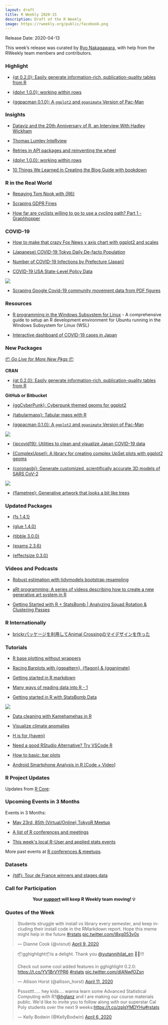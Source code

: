 ```yaml
---
layout: draft
title: R Weekly 2020-15
description: Draft of the R Weekly
image: https://rweekly.org/public/facebook.png
---
```


Release Date: 2020-04-13

This week’s release was curated by [Ryo Nakagawara](https://twitter.com/R_by_Ryo), with help from the RWeekly team members and contributors.

###  Highlight

+ [{gt 0.2.0}: Easily generate information-rich, publication-quality tables from R](https://blog.rstudio.com/2020/04/08/great-looking-tables-gt-0-2/)

+ [{dplyr 1.0.0}: working within rows](https://www.tidyverse.org/blog/2020/04/dplyr-1-0-0-rowwise/)

+ [{ggpacman 0.1.0}: A `ggplot2` and `gganimate` Version of Pac-Man](https://github.com/mcanouil/ggpacman)

### Insights

+ [Dataviz and the 20th Anniversary of R, an Interview With Hadley Wickham](https://medium.com/nightingale/dataviz-and-the-20th-anniversary-of-r-an-interview-with-hadley-wickham-ea245078fc8a)

+ [Thomas Lumley InteRview](https://pacha.dev/blog/2020/04/09/thomas-lumley-interview/)

+ [Retries in API packages and reinventing the wheel](https://blog.r-hub.io/2020/04/07/retry-wheel/)

+ [{dplyr 1.0.0}: working within rows](https://www.tidyverse.org/blog/2020/04/dplyr-1-0-0-rowwise/)

+ [10 Things We Learned in Creating the Blog Guide with bookdown](https://ropensci.org/blog/2020/04/07/bookdown-learnings/)

### R in the Real World

+ [Repaying Tom Nook with {R6}](https://www.rostrum.blog/2020/04/04/repaying-tom-nook-with-r6/)

+ [Scraping GDPR Fines](https://blog.rmhogervorst.nl/blog/2020/04/08/scraping-gdpr-fines/)

+ [How far are cyclists willing to go to use a cycling path? Part 1 - Graphhopper](https://www.simoncoulombe.com/2020/04/map-matching-bike/)

### COVID-19

+ [How to make that crazy Fox News y axis chart with ggplot2 and scales](http://freerangestats.info/blog/2020/04/06/crazy-fox-y-axis)

+ [(Japanese) COVID-19 Tokyo Daily De-facto Population](https://github.com/yutannihilation/covid19-tokyo-daily-de-facto-population)

+ [Number of COVID-19 Infections by Prefecture (Japan)](https://github.com/uribo/japan-covid19)

+ [COVID-19 USA State-Level Policy Data](https://github.com/tgerke/covid-policy)

![](https://raw.githubusercontent.com/rweekly/image/master/2020-04-13/stay-at-home.png)

+ [Scraping Google Covid-19 community movement data from PDF figures](https://joachim-gassen.github.io/2020/04/scrape-google-covid19-cmr-data/)

###  Resources

+ [R programming in the Windows Subsystem for Linux](https://blog.jdblischak.com/posts/wsl-r/) - A comprehensive guide to setup an R development environment for Ubuntu running in the Windows Subsystem for Linux (WSL)

+ [Interactive dashboard of COVID-19 cases in Japan](https://github.com/swsoyee/2019-ncov-japan)

###  New Packages

<p class="added-hostname"><a href="https://rweekly.org/live" target="_blank" class="externalLink">📦 <i>Go Live for More New Pkgs</i> 📦</a></p>

**CRAN**

+ [{gt 0.2.0}: Easily generate information-rich, publication-quality tables from R](https://blog.rstudio.com/2020/04/08/great-looking-tables-gt-0-2/)

**GitHub or Bitbucket**

+ [{ggCyberPunk}: Cyberpunk themed geoms for ggplot2](https://github.com/delabj/ggCyberPunk)

+ [{tabularmaps}: Tabular maps with R](https://github.com/uribo/tabularmaps)

+ [{ggpacman 0.1.0}: A `ggplot2` and `gganimate` Version of Pac-Man](https://github.com/mcanouil/ggpacman)

![](https://raw.githubusercontent.com/rweekly/image/master/2020-04-13/ggpacman.png)

+ [{jpcovid19}: Utilities to clean and visualize Japan COVID-19 data](https://github.com/tokyor/jpcovid19)

+ [{ComplexUpset}: A library for creating complex UpSet plots with ggplot2 geoms ](https://github.com/krassowski/complex-upset)

+ [{coronaobj}: Generate customized, scientifically accurate 3D models of SARS CoV-2](https://github.com/tylermorganwall/coronaobj)

![](https://raw.githubusercontent.com/rweekly/image/master/2020-04-13/corona-obj.png)

+ [{flametree}: Generative artwork that looks a bit like trees](https://github.com/djnavarro/flametree/)

### Updated Packages

+ [{fs 1.4.1}](https://cran.r-project.org/package=fs)

+ [{glue 1.4.0}](https://cran.r-project.org/package=glue)

+ [{tibble 3.0.0}](https://www.tidyverse.org/blog/2020/04/tibble-3-0-0/)

+ [{exams 2.3.6}](http://www.r-exams.org/general/cran_release_236/)

+ [{effectsize 0.3.0}](https://easystats.github.io/effectsize/)

###  Videos and Podcasts

+ [Robust estimation with tidymodels bootstrap resampling](https://www.youtube.com/watch?v=7LGR1sEUXoI)

+ [aRt programming: A series of videos describing how to create a new generative art system in R](https://www.youtube.com/playlist?list=PLRPB0ZzEYegNYW3ksiK3dvd6S4HMfKj1n)

+ [Getting Started with R + StatsBomb | Analyzing Squad Rotation & Clustering Passes](https://www.youtube.com/watch?v=ilIIjqfstfQ)

### R Internationally

+ [brickrパッケージを利用してAnimal Crossingのマイデザインを作った](https://tsuyupon.hatenablog.com/entry/2020/04/10/170504)

###  Tutorials

+ [R base plotting without wrappers](http://karolis.koncevicius.lt/posts/r_base_plotting_without_wrappers/)

+ [Racing Barplots with {ggpattern}, {flagon} & {gganimate}](https://coolbutuseless.github.io/2020/04/12/racing-barplots-with-ggpattern-flagon-gganimate/)

+ [Getting started in R markdown](https://towardsdatascience.com/getting-started-in-r-markdown-2d3de636bde3)

+ [Many ways of reading data into R - 1](https://medium.com/analytics-vidhya/many-ways-of-reading-data-into-r-1-52b02825cb27)

+ [Getting started in R with StatsBomb Data](https://biscuitchaserfc.blogspot.com/2020/03/getting-started-in-r-with-statsbomb-data.html)

![](https://raw.githubusercontent.com/rweekly/image/master/2020-04-13/statsbombtutorial.png)

+ [Data cleaning with Kamehamehas in R](https://martinctc.github.io/blog/data-cleaning-with-kamehamehas-in-r/)

+ [Visualize climate anomalies](https://dominicroye.github.io/en/2020/visualize-climate-anomalies/)

+ [H is for {haven}](http://www.deeplytrivial.com/2020/04/h-is-for-haven.html)

+ [Need a good RStudio Alternative? Try VSCode R](https://www.programmingwithr.com/need-a-good-rstudio-alternative-try-vscode-r/)

+ [How to basic: bar plots](https://www.brodrigues.co/blog/2020-04-12-basic_ggplot2/)

+ [Android Smartphone Analysis in R [Code + Video]](https://www.programmingwithr.com/android-smartphone-analysis-in-r-code-video/)

<!--<div class="post-more-begin></div><div class="post-more-end"></div>-->

###  R Project Updates

Updates from [R Core](http://developer.r-project.org/blosxom.cgi/R-devel/NEWS):

###  Upcoming Events in 3 Months

Events in 3 Months:

+ [May 23rd, 85th (Virtual/Online) TokyoR Meetup](https://tokyor.connpass.com/)

+ [A list of R conferences and meetings](https://jumpingrivers.github.io/meetingsR/events.html)

+ [This week's local R-User and applied stats events](https://community.rstudio.com/c/irl)

More past events at [R conferences & meetups](https://conf.rweekly.org).

### Datasets

+ [{tdf}: Tour de France winners and stages data](https://github.com/alastairrushworth/tdf)

###  Call for Participation

<p class="hide-support added-hostname support-rweekly" style="text-align: center;font-weight: bold;">Your <a class="non-visited externalLink" href="https://www.patreon.com/rweekly" onclick="pas(this)">support</a> will keep R Weekly team moving! 💡</p>

###  Quotes of the Week

<blockquote class="twitter-tweet"><p lang="en" dir="ltr">Students struggle with install vs library every semester, and keep including their install code in the RMarkdown report. Hope this meme might help in the future <a href="https://twitter.com/hashtag/rstats?src=hash&amp;ref_src=twsrc%5Etfw">#rstats</a> <a href="https://t.co/I8xg053y0x">pic.twitter.com/I8xg053y0x</a></p>&mdash; Dianne Cook (@visnut) <a href="https://twitter.com/visnut/status/1248087845589274624?ref_src=twsrc%5Etfw">April 9, 2020</a></blockquote> <script async src="https://platform.twitter.com/widgets.js" charset="utf-8"></script> 

<blockquote class="twitter-tweet"><p lang="en" dir="ltr">📦gghighlight📦is a delight. Thank you <a href="https://twitter.com/yutannihilat_en?ref_src=twsrc%5Etfw">@yutannihilat_en</a> 🥳🎉!!! <br><br>Check out some cool added features in gghighlight 0.2.0: <a href="https://t.co/YV1BrVYPR6">https://t.co/YV1BrVYPR6</a> <a href="https://twitter.com/hashtag/rstats?src=hash&amp;ref_src=twsrc%5Etfw">#rstats</a> <a href="https://t.co/dIANwfOZsn">pic.twitter.com/dIANwfOZsn</a></p>&mdash; Allison Horst (@allison_horst) <a href="https://twitter.com/allison_horst/status/1248765119334498305?ref_src=twsrc%5Etfw">April 11, 2020</a></blockquote> <script async src="https://platform.twitter.com/widgets.js" charset="utf-8"></script> 

<blockquote class="twitter-tweet"><p lang="en" dir="ltr">Pssssttt..... hey kids.... wanna learn some Advanced Statistical Computing with R?<a href="https://twitter.com/hglanz?ref_src=twsrc%5Etfw">@hglanz</a> and I are making our course materials public. We&#39;d like to invite you to follow along with our superstar Cal Poly students over the next 9 weeks:<a href="https://t.co/zpIsYMDYHu">https://t.co/zpIsYMDYHu</a><a href="https://twitter.com/hashtag/rstats?src=hash&amp;ref_src=twsrc%5Etfw">#rstats</a></p>&mdash; Kelly Bodwin (@KellyBodwin) <a href="https://twitter.com/KellyBodwin/status/1247268845208784896?ref_src=twsrc%5Etfw">April 6, 2020</a></blockquote> <script async src="https://platform.twitter.com/widgets.js" charset="utf-8"></script> 
